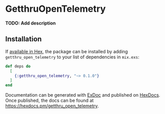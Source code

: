 # GetthruOpenTelemetry

**TODO: Add description**

## Installation

If [available in Hex](https://hex.pm/docs/publish), the package can be installed
by adding `getthru_open_telemetry` to your list of dependencies in `mix.exs`:

```elixir
def deps do
  [
    {:getthru_open_telemetry, "~> 0.1.0"}
  ]
end
```

Documentation can be generated with [ExDoc](https://github.com/elixir-lang/ex_doc)
and published on [HexDocs](https://hexdocs.pm). Once published, the docs can
be found at <https://hexdocs.pm/getthru_open_telemetry>.

